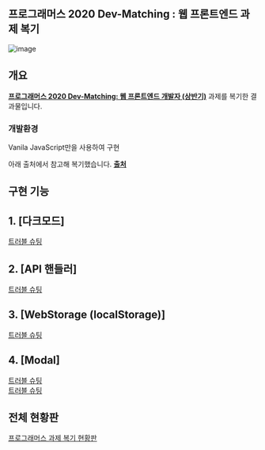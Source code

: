 ## 프로그래머스 2020 Dev-Matching : 웹 프론트엔드 과제 복기
![image](https://user-images.githubusercontent.com/74364667/160354949-8b17047c-0fe0-4453-a8c6-72ff9d42a3a6.png)


## 개요
**[프로그래머스 2020 Dev-Matching: 웹 프론트엔드 개발자 (상반기)](https://programmers.co.kr/competitions/131/2020-web-fe-first)** 과제를 복기한 결과물입니다.

### 개발환경 
Vanila JavaScript만을 사용하여 구현

아래 출처에서 참고해 복기했습니다.
**[출처](https://velog.io/@hyeon930/series/%ED%94%84%EB%A1%9C%EA%B7%B8%EB%9E%98%EB%A8%B8%EC%8A%A4-2020-Dev-Matching-%EC%9B%B9-%ED%94%84%EB%A1%A0%ED%8A%B8%EC%97%94%EB%93%9C-%EA%B3%BC%EC%A0%9C-%EB%B3%B5%EA%B8%B0)**



## 구현 기능

## 1. [다크모드]
[트러블 슈팅](https://www.notion.so/2022-03-17-94635073bc7d423eb42f58dc407928b6)

## 2. [API 핸들러]
[트러블 슈팅](https://www.notion.so/2022-03-13-5e6a30c5207f4d85bb6cd1c6c96833b4)

## 3. [WebStorage (localStorage)]
[트러블 슈팅](https://www.notion.so/2022-03-18-77330126cb3045ebaac9eade1c2e303f)
## 4. [Modal]
[트러블 슈팅](https://www.notion.so/2022-03-17-94635073bc7d423eb42f58dc407928b6)<br>
[트러블 슈팅](https://www.notion.so/2022-03-16-21434687565a4f9fac25c5f075376949)

## 전체 현황판
[프로그래머스 과제 복기 현황판](https://www.notion.so/8986c2304a1d42349bba3eba96c2316b)
